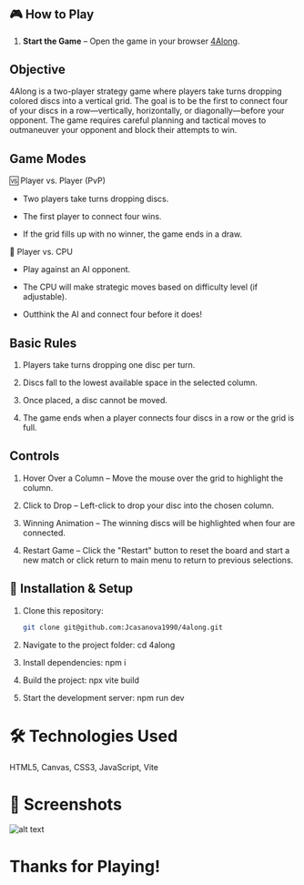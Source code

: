 # 

## 🎮 How to Play

1. **Start the Game** – Open the game in your browser [4Along](http://4along.jeremycasanova.me).


## Objective
4Along is a two-player strategy game where players take turns dropping colored discs into a vertical grid. The goal is to be the first to connect four of your discs in a row—vertically, horizontally, or diagonally—before your opponent. The game requires careful planning and tactical moves to outmaneuver your opponent and block their attempts to win.

## Game Modes

🆚 Player vs. Player (PvP)

- Two players take turns dropping discs.

- The first player to connect four wins.

- If the grid fills up with no winner, the game ends in a draw.

🤖 Player vs. CPU

- Play against an AI opponent.

- The CPU will make strategic moves based on difficulty level (if adjustable).

- Outthink the AI and connect four before it does!

## Basic Rules

1. Players take turns dropping one disc per turn.

2. Discs fall to the lowest available space in the selected column.

3. Once placed, a disc cannot be moved.

4. The game ends when a player connects four discs in a row or the grid is full.


## Controls

1. Hover Over a Column – Move the mouse over the grid to highlight the column.

2. Click to Drop – Left-click to drop your disc into the chosen column.

3. Winning Animation – The winning discs will be highlighted when four are connected.

4. Restart Game – Click the "Restart" button to reset the board and start a new match or click return to main menu to return to previous selections.

## 🚀 Installation & Setup

1. Clone this repository:
   ```sh
   git clone git@github.com:Jcasanova1990/4along.git

2. Navigate to the project folder:
cd 4along

3. Install dependencies:
npm i

4. Build the project:
npx vite build

5. Start the development server:
npm run dev

# 🛠 Technologies Used
HTML5, Canvas,
CSS3,
JavaScript,
Vite

# 📸 Screenshots
![alt text]()

# Thanks for Playing!